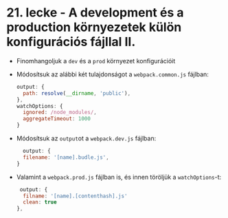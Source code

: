 # 21. lecke - A development és a production környezetek külön konfigurációs fájllal II.
- Finomhangoljuk a `dev` és a `prod` környezet konfigurációit
- Módosítsuk az alábbi két tulajdonságot a `webpack.common.js` fájlban:
    
  ```javascript
  output: {
    path: resolve(__dirname, 'public'),
  },
  watchOptions: {
    ignored: /node_modules/,
    aggregateTimeout: 1000
  }
  ```

- Módosítsuk az `output`ot a `webpack.dev.js` fájlban:

  ```javascript
    output: {
    filename: '[name].budle.js',
  }
  ```

- Valamint a `webpack.prod.js` fájlban is, és innen töröljük a `watchOptions`-t:
  
  ```javascript
   output: {
    filname: '[name].[contenthash].js'
    clean: true
  },
  ```